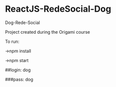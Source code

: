 # ReactJS-RedeSocial-Dog
 Dog-Rede-Social

Project created during the Origami course

To run:

->npm install

->npm start

##login: dog

###pass: dog
